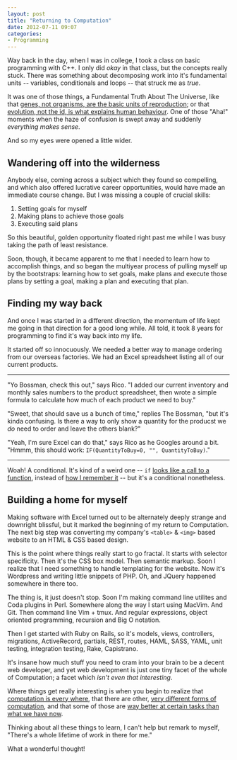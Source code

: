 ```yaml
---
layout: post
title: "Returning to Computation"
date: 2012-07-11 09:07
categories:
- Programming
---
```


Way back in the day, when I was in college, I took a class on basic programming with C++. I only did _okay_ in that class, but the concepts really stuck. There was something about decomposing work into it's fundamental units -- variables, conditionals and loops -- that struck me as _true_.

It was one of those things, a Fundamental Truth About The Universe, like that [genes, not organisms, are the basic units of reproduction][selfish_gene]; or that [evolution, not the id, is what explains human behaviour][evolutionary_psychology]. One of those "Aha!" moments when the haze of confusion is swept away and suddenly _everything makes sense_.

[selfish_gene]: http://en.wikipedia.org/wiki/The_Selfish_Gene "The Selfish Gene"
[evolutionary_psychology]: http://en.wikipedia.org/wiki/Evolutionary_psychology "Evolutionary Psychology"

And so my eyes were opened a little wider.

<!-- more -->

Wandering off into the wilderness
-
Anybody else, coming across a subject which they found so compelling, and which also offered lucrative career opportunities, would have made an immediate course change. But I was missing a couple of crucial skills:

1. Setting goals for myself
2. Making plans to achieve those goals
3. Executing said plans

So this beautiful, golden opportunity floated right past me while I was busy taking the path of least resistance.

Soon, though, it became apparent to me that I needed to learn how to accomplish things, and so began the multiyear process of pulling myself up by the bootstraps: learning how to set goals, make plans and execute those plans by setting a goal, making a plan and executing that plan.

Finding my way back
-
And once I was started in a different direction, the momentum of life kept me going in that direction for a good long while. All told, it took 8 years for programming to find it's way back into my life.

It started off so innocuously. We needed a better way to manage ordering from our overseas factories. We had an Excel spreadsheet listing all of our current products.

<hr class="dialogue" />

"Yo Bossman, check this out," says Rico. "I added our current inventory and monthly sales numbers to the product spreadsheet, then wrote a simple formula to calculate how much of each product we need to buy."

"Sweet, that should save us a bunch of time," replies The Bossman, "but it's kinda confusing. Is there a way to only show a quantity for the producst we _do_ need to order and leave the others blank?"

"Yeah, I'm sure Excel can do that," says Rico as he Googles around a bit. "Hmmm, this should work: `IF(QuantityToBuy=0, "", QuantityToBuy)`."

<hr class="dialogue" />

Woah! A conditional. It's kind of a weird one -- `if` [looks like a call to a function][excel_if], instead of [how I remember it][c++_if] -- but it's a conditional nonetheless.

[excel_if]: http://office.microsoft.com/en-us/excel-help/if-HP005209118.aspx "MS Excel IF Function"
[c++_if]: http://www-numi.fnal.gov/offline_software/srt_public_context/WebDocs/Companion/cxx_crib/if_arglist.html "C++ if syntax"

Building a home for myself
-
Making software with Excel turned out to be alternately deeply strange and downright blissful, but it marked the beginning of my return to Computation. The next big step was converting my company's `<table>` & `<img>` based website to an HTML & CSS based design.

This is the point where things really start to go fractal. It starts with selector specificity. Then it's the CSS box model. Then semantic markup. Soon I realize that I need something to handle templating for the website. Now it's Wordpress and writing little snippets of PHP. Oh, and JQuery happened somewhere in there too.

The thing is, it just doesn't stop. Soon I'm making command line utilites and Coda plugins in Perl. Somewhere along the way I start using MacVim. And Git. Then command line Vim + tmux. And regular expressions, object oriented programming, recursion and Big O notation.

Then I get started with Ruby on Rails, so it's models, views, controllers, migrations, ActiveRecord, partials, REST, routes, HAML, SASS, YAML, unit testing, integration testing, Rake, Capistrano.

It's insane how much stuff you need to cram into your brain to be a decent web developer, and yet web development is just one tiny facet of the whole of Computation; a facet which _isn't even that interesting_.

Where things get really interesting is when you begin to realize that [computation is every where][digital_physics], that there are other, [very different forms of computation][collective_systems], and that some of those are [way better at certain tasks than what we have now][robust_systems].

[digital_physics]: http://en.wikipedia.org/wiki/Digital_physics "Digital Physics - Wikipedia.org"
[collective_systems]: http://edge.org/conversation/ants-have-algorithms "Ants Have Algorithms - Iain Couzin at Edge.org (video & transcript)"
[robust_systems]: http://groups.csail.mit.edu/mac/users/gjs/6.945/readings/robust-systems.pdf "Building Robust Systems - Gerald Jay Sussman"

Thinking about all these things to learn, I can't help but remark to myself, "There's a whole lifetime of work in there for me."

What a wonderful thought!

